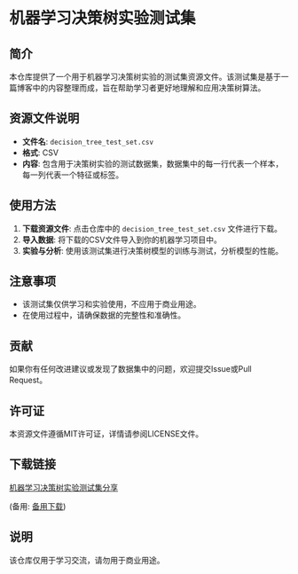 # 机器学习决策树实验测试集

## 简介

本仓库提供了一个用于机器学习决策树实验的测试集资源文件。该测试集是基于一篇博客中的内容整理而成，旨在帮助学习者更好地理解和应用决策树算法。

## 资源文件说明

- **文件名**: `decision_tree_test_set.csv`
- **格式**: CSV
- **内容**: 包含用于决策树实验的测试数据集，数据集中的每一行代表一个样本，每一列代表一个特征或标签。

## 使用方法

1. **下载资源文件**: 点击仓库中的 `decision_tree_test_set.csv` 文件进行下载。
2. **导入数据**: 将下载的CSV文件导入到你的机器学习项目中。
3. **实验与分析**: 使用该测试集进行决策树模型的训练与测试，分析模型的性能。

## 注意事项

- 该测试集仅供学习和实验使用，不应用于商业用途。
- 在使用过程中，请确保数据的完整性和准确性。

## 贡献

如果你有任何改进建议或发现了数据集中的问题，欢迎提交Issue或Pull Request。

## 许可证

本资源文件遵循MIT许可证，详情请参阅LICENSE文件。

## 下载链接
[机器学习决策树实验测试集分享](https://pan.quark.cn/s/30e1c5a730f4) 

(备用: [备用下载](https://pan.baidu.com/s/11ftFgYwPP9nEf2dOk-JoQA?pwd=1234))

## 说明

该仓库仅用于学习交流，请勿用于商业用途。
